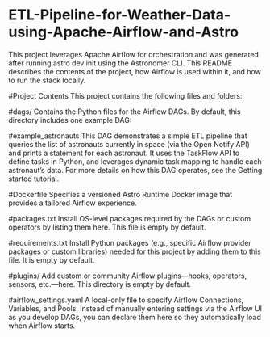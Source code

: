 # ETL-Pipeline-for-Weather-Data-using-Apache-Airflow-and-Astro

This project leverages Apache Airflow for orchestration and was generated after running astro dev init using the Astronomer CLI. This README describes the contents of the project, how Airflow is used within it, and how to run the stack locally.

#Project Contents
This project contains the following files and folders:

#dags/
Contains the Python files for the Airflow DAGs. By default, this directory includes one example DAG:

#example_astronauts
This DAG demonstrates a simple ETL pipeline that queries the list of astronauts currently in space (via the Open Notify API) and prints a statement for each astronaut. It uses the TaskFlow API to define tasks in Python, and leverages dynamic task mapping to handle each astronaut’s data. For more details on how this DAG operates, see the Getting started tutorial.

#Dockerfile
Specifies a versioned Astro Runtime Docker image that provides a tailored Airflow experience. 


#packages.txt
Install OS-level packages required by the DAGs or custom operators by listing them here. This file is empty by default.

#requirements.txt
Install Python packages (e.g., specific Airflow provider packages or custom libraries) needed for this project by adding them to this file. It is empty by default.

#plugins/
Add custom or community Airflow plugins—hooks, operators, sensors, etc.—here. This directory is empty by default.

#airflow_settings.yaml
A local-only file to specify Airflow Connections, Variables, and Pools. Instead of manually entering settings via the Airflow UI as you develop DAGs, you can declare them here so they automatically load when Airflow starts.
